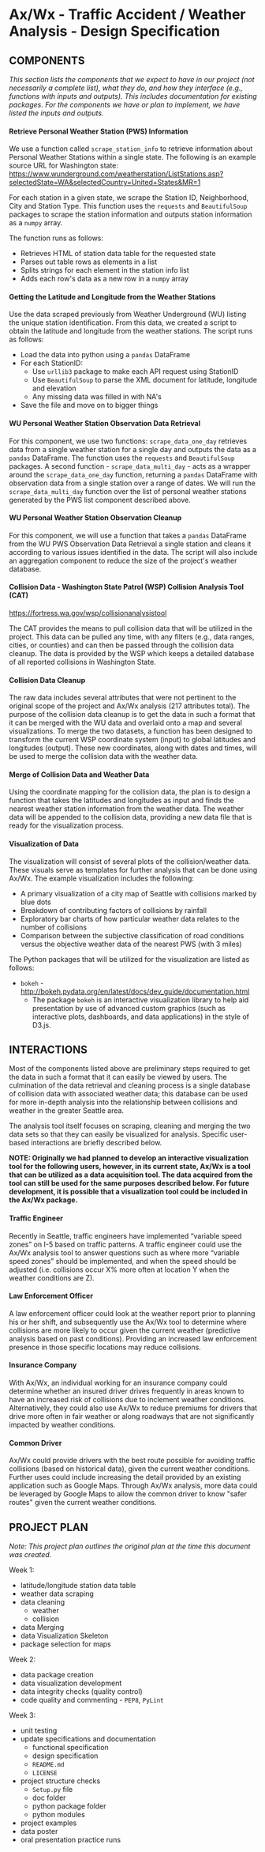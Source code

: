 Ax/Wx - Traffic Accident / Weather Analysis - Design Specification
==================================================================


COMPONENTS
----------
_This section lists the components that we expect to have in our project (not necessarily a complete list), what they do, and how they interface (e.g., functions with inputs and outputs). This includes documentation for existing packages. For the components we have or plan to implement, we have listed the inputs and outputs._

#### Retrieve Personal Weather Station (PWS) Information

We use a function called `scrape_station_info` to retrieve information about Personal Weather Stations within a single state. The following is an example source URL for Washington state:
https://www.wunderground.com/weatherstation/ListStations.asp?selectedState=WA&selectedCountry=United+States&MR=1

For each station in a given state, we scrape the Station ID, Neighborhood, City and Station Type. This function uses the `requests` and `BeautifulSoup` packages to scrape the station information and outputs station information as a `numpy` array.

The function runs as follows:

- Retrieves HTML of station data table for the requested state
- Parses out table rows as elements in a list
- Splits strings for each element in the station info list
- Adds each row's data as a new row in a `numpy` array

#### Getting the Latitude and Longitude from the Weather Stations

Use the data scraped previously from Weather Underground (WU) listing the unique station identification. From this data, we created a script to obtain the latitude and longitude from the weather stations. The script runs as follows:

- Load the data into python using a `pandas` DataFrame
- For each StationID:
    - Use `urllib3` package to make each API request using StationID
    - Use `BeautifulSoup` to parse the XML document for latitude, longitude and elevation
    - Any missing data was filled in with NA's
- Save the file and move on to bigger things

#### WU Personal Weather Station Observation Data Retrieval

For this component, we use two functions: `scrape_data_one_day` retrieves data from a single weather station for a single day and outputs the data as a `pandas` DataFrame. The function uses the `requests` and `BeautifulSoup` packages. A second function - `scrape_data_multi_day` - acts as a wrapper around the `scrape_data_one_day` function, returning a `pandas` DataFrame with observation data from a single station over a range of dates. We will run the `scrape_data_multi_day` function over the list of personal weather stations generated by the PWS list component described above.

#### WU Personal Weather Station Observation Cleanup

For this component, we will use a function that takes a `pandas` DataFrame from the WU PWS Observation Data Retrieval a single station and cleans it according to various issues identified in the data. The script will also include an aggregation component to reduce the size of the project's weather database.

#### Collision Data - Washington State Patrol (WSP) Collision Analysis Tool (CAT)
https://fortress.wa.gov/wsp/collisionanalysistool

The CAT provides the means to pull collision data that will be utilized in the project. This data can be pulled any time, with any filters (e.g., data ranges, cities, or counties) and can then be passed through the collision data cleanup. The data is provided by the WSP which keeps a detailed database of all reported collisions in Washington State. 

#### Collision Data Cleanup

The raw data includes several attributes that were not pertinent to the original scope of the project and Ax/Wx analysis (217 attributes total). The purpose of the collision data cleanup is to get the data in such a format that it can be merged with the WU data and overlaid onto a map and several visualizations. To merge the two datasets, a function has been designed to transform the current WSP coordinate system (input) to global latitudes and longitudes (output). These new coordinates, along with dates and times, will be used to merge the collision data with the weather data.

#### Merge of Collision Data and Weather Data

Using the coordinate mapping for the collision data, the plan is to design a function that takes the latitudes and longitudes as input and finds the nearest weather station information from the weather data. The weather data will be appended to the collision data, providing a new data file that is ready for the visualization process.

#### Visualization of Data

The visualization will consist of several plots of the collision/weather data. These visuals serve as templates for further analysis that can be done using Ax/Wx. The example visualization includes the following:

- A primary visualization of a city map of Seattle with collisions marked by blue dots
- Breakdown of contributing factors of collisions by rainfall
- Exploratory bar charts of how particular weather data relates to the number of collisions
- Comparison between the subjective classification of road conditions versus the objective weather data of the nearest PWS (with 3 miles)

The Python packages that will be utilized for the visualization are listed as follows:

- `bokeh` - http://bokeh.pydata.org/en/latest/docs/dev_guide/documentation.html
	- The package `bokeh` is an interactive visualization library to help aid presentation by use of advanced custom graphics (such as interactive plots, dashboards, and data applications) in the style of D3.js.


INTERACTIONS
------------

Most of the components listed above are preliminary steps required to get the data in such a format that it can easily be viewed by users. The culmination of the data retrieval and cleaning process is a single database of collision data with associated weather data; this database can be used for more in-depth analysis into the relationship between collisions and weather in the greater Seattle area.

The analysis tool itself focuses on scraping, cleaning and merging the two data sets so that they can easily be visualized for analysis. Specific user-based interactions are briefly described below.

__NOTE: Originally we had planned to develop an interactive visualization tool for the following users, however, in its current state, Ax/Wx is a tool that can be utilized as a data acquisition tool. The data acquired from the tool can still be used for the same purposes described below. For future development, it is possible that a visualization tool could be included in the Ax/Wx package.__

#### Traffic Engineer

Recently in Seattle, traffic engineers have implemented “variable speed zones” on I-5 based on traffic patterns. A traffic engineer could use the Ax/Wx analysis tool to answer questions such as where more “variable speed zones” should be implemented, and when the speed should be adjusted (i.e. collisions occur X% more often at location Y when the weather conditions are Z).

#### Law Enforcement Officer

A law enforcement officer could look at the weather report prior to planning his or her shift, and subsequently use the Ax/Wx tool to determine where collisions are more likely to occur given the current weather (predictive analysis based on past conditions). Providing an increased law enforcement presence in those specific locations may reduce collisions.

#### Insurance Company

With Ax/Wx, an individual working for an insurance company could determine whether an insured driver drives frequently in areas known to have an increased risk of collisions due to inclement weather conditions. Alternatively, they could also use Ax/Wx to reduce premiums for drivers that drive more often in fair weather or along roadways that are not significantly impacted by weather conditions.

#### Common Driver

Ax/Wx could provide drivers with the best route possible for avoiding traffic collisions (based on historical data), given the current weather conditions. Further uses could include increasing the detail provided by an existing application such as Google Maps. Through Ax/Wx analysis, more data could be leveraged by Google Maps to allow the common driver to know "safer routes" given the current weather conditions.


PROJECT PLAN
------------
_Note: This project plan outlines the original plan at the time this document was created._

Week 1:

- latitude/longitude station data table
- weather data scraping
- data cleaning
	- weather
	- collision
- data Merging
- data Visualization Skeleton
- package selection for maps

Week 2:

- data package creation
- data visualization development
- data integrity checks (quality control)
- code quality and commenting - `PEP8`, `PyLint`

Week 3:

- unit testing
- update specifications and documentation
	 - functional specification
	 - design specification
	 - `README.md`
	 - `LICENSE`
- project structure checks
	- `Setup.py` file
	- doc folder
	- python package folder
	- python modules
- project examples
- data poster
- oral presentation practice runs
